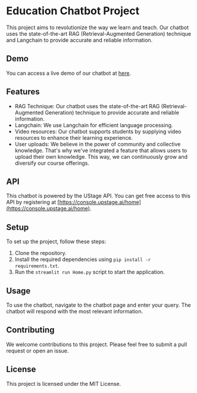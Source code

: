 # Education Chatbot Project

This project aims to revolutionize the way we learn and teach. Our chatbot uses the state-of-the-art RAG (Retrieval-Augmented Generation) technique and Langchain to provide accurate and reliable information.

## Demo

You can access a live demo of our chatbot at [here](https://chatbot-education.streamlit.app/).

## Features

- RAG Technique: Our chatbot uses the state-of-the-art RAG (Retrieval-Augmented Generation) technique to provide accurate and reliable information.
- Langchain: We use Langchain for efficient language processing.
- Video resources: Our chatbot supports students by supplying video resources to enhance their learning experience.
- User uploads: We believe in the power of community and collective knowledge. That's why we've integrated a feature that allows users to upload their own knowledge. This way, we can continuously grow and diversify our course offerings.

## API

This chatbot is powered by the UStage API. You can get free access to this API by registering at [https://console.upstage.ai/home](https://console.upstage.ai/home).

## Setup

To set up the project, follow these steps:

1. Clone the repository.
2. Install the required dependencies using `pip install -r requirements.txt`.
3. Run the `streamlit run Home.py` script to start the application.

## Usage

To use the chatbot, navigate to the chatbot page and enter your query. The chatbot will respond with the most relevant information.

## Contributing

We welcome contributions to this project. Please feel free to submit a pull request or open an issue.

## License

This project is licensed under the MIT License.
